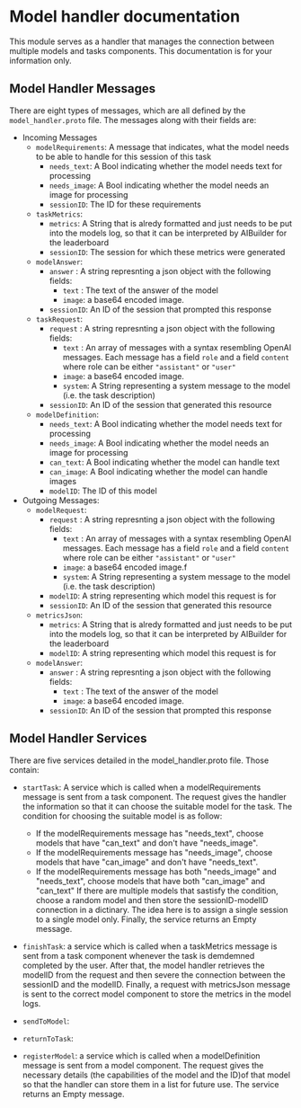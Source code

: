 # Model handler documentation

This module serves as a handler that manages the connection between multiple models and tasks components. This documentation is for your information only. 

## Model Handler Messages

There are eight types of messages, which are all defined by the `model_handler.proto` file.
The messages along with their fields are:

- Incoming Messages
  - `modelRequirements`: A message that indicates, what the model needs to be able to handle for this session of this task
    - `needs_text`: A Bool indicating whether the model needs text for processing
    - `needs_image`: A Bool indicating whether the model needs an image for processing
    - `sessionID`: The ID for these requirements
  - `taskMetrics`:
    - `metrics`: A String that is alredy formatted and just needs to be put into the models log, so that it can be interpreted by AIBuilder for the leaderboard
    - `sessionID`: The session for which these metrics were generated
  - `modelAnswer`:
    - `answer` : A string represnting a json object with the following fields:
      - `text` : The text of the answer of the model
      - `image`: a base64 encoded image.
    - `sessionID`: An ID of the session that prompted this response
  - `taskRequest`:
    - `request` : A string represnting a json object with the following fields:
      - `text` : An array of messages with a syntax resembling OpenAI messages. Each message has a field `role` and a field `content` where role can be either `"assistant"` or `"user"`
      - `image`: a base64 encoded image.
      - `system`: A String representing a system message to the model (i.e. the task description)
    - `sessionID`: An ID of the session that generated this resource
  - `modelDefinition`:
    - `needs_text`: A Bool indicating whether the model needs text for processing
    - `needs_image`: A Bool indicating whether the model needs an image for processing
    - `can_text`: A Bool indicating whether the model can handle text
    - `can_image`: A Bool indicating whether the model can handle images
    - `modelID`: The ID of this model
- Outgoing Messages:
  - `modelRequest`:
    - `request` : A string represnting a json object with the following fields:
      - `text` : An array of messages with a syntax resembling OpenAI messages. Each message has a field `role` and a field `content` where role can be either `"assistant"` or `"user"`
      - `image`: a base64 encoded image.f
      - `system`: A String representing a system message to the model (i.e. the task description)
    - `modelID`: A string representing which model this request is for
    - `sessionID`: An ID of the session that generated this resource
  - `metricsJson`:
    - `metrics`: A String that is alredy formatted and just needs to be put into the models log, so that it can be interpreted by AIBuilder for the leaderboard
    - `modelID`: A string representing which model this request is for
  - `modelAnswer`:
    - `answer` : A string represnting a json object with the following fields:
      - `text` : The text of the answer of the model
      - `image`: a base64 encoded image.
    - `sessionID`: An ID of the session that prompted this response

## Model Handler Services

There are five services detailed in the model_handler.proto file. Those contain:
- `startTask`: A service which is called when a modelRequirements message is sent from a task component. The request gives the handler the information so that it can choose the suitable model for the task. The condition for choosing the suitable model is as follow:
  - If the modelRequirements message has "needs_text", choose models that have "can_text" and don't have "needs_image".
  - If the modelRequirements message has "needs_image", choose models that have "can_image" and don't have "needs_text".
  - If the modelRequirements message has both "needs_image" and "needs_text", choose models that have both "can_image" and "can_text"
If there are multiple models that sastisfy the condition, choose a random model and then store the sessionID-modelID connection in a dictinary. The idea here is to assign a single session to a single model only. Finally, the service returns an Empty message.

- `finishTask`: a service which is called when a taskMetrics message is sent from a task component whenever the task is demdemned completed by the user. After that, the model handler retrieves the modelID from the request and then severe the connection between the sessionID and the modelID. Finally, a request with metricsJson message is sent to the correct model component to store the metrics in the model logs.

- `sendToModel`: 

- `returnToTask`:

- `registerModel`: a service which is called when a modelDefinition message is sent from a model component. The request gives the necessary details (the capabilities of the model and the ID)of that model so that the handler can store them in a list for future use. The service returns an Empty message.
